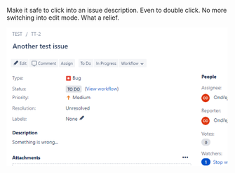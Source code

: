 Make it safe to click into an issue description. Even to double click.
No more switching into edit mode. What a relief.

![screenshot](res/screenshot.png)